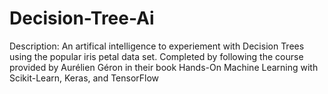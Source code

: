 ﻿# Decision-Tree-Ai
Description: An artifical intelligence to experiement with Decision Trees using the popular iris petal data set. Completed by following the course provided by Aurélien Géron in their book Hands-On Machine Learning with Scikit-Learn, Keras, and TensorFlow

